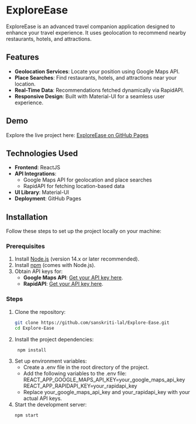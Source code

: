 # ExploreEase

ExploreEase is an advanced travel companion application designed to enhance your travel experience. It uses geolocation to recommend nearby restaurants, hotels, and attractions.

## Features

- **Geolocation Services**: Locate your position using Google Maps API.
- **Place Searches**: Find restaurants, hotels, and attractions near your location.
- **Real-Time Data**: Recommendations fetched dynamically via RapidAPI.
- **Responsive Design**: Built with Material-UI for a seamless user experience.

## Demo

Explore the live project here: [ExploreEase on GitHub Pages](https://sanskriti-lal.github.io/Explore-Ease/)

## Technologies Used

- **Frontend**: ReactJS
- **API Integrations**:
  - Google Maps API for geolocation and place searches
  - RapidAPI for fetching location-based data
- **UI Library**: Material-UI
- **Deployment**: GitHub Pages

## Installation

Follow these steps to set up the project locally on your machine:

### Prerequisites
1. Install [Node.js](https://nodejs.org/) (version 14.x or later recommended).
2. Install [npm](https://www.npmjs.com/) (comes with Node.js).
3. Obtain API keys for:
   - **Google Maps API**: [Get your API key here](https://console.cloud.google.com/apis/credentials).
   - **RapidAPI**: [Get your API key here](https://rapidapi.com/).

### Steps
1. Clone the repository:
   ```bash
   git clone https://github.com/sanskriti-lal/Explore-Ease.git
   cd Explore-Ease
2. Install the project dependencies:
   ```bash
    npm install
3. Set up environment variables:
    - Create a .env file in the root directory of the project.
    - Add the following variables to the .env file:
      REACT_APP_GOOGLE_MAPS_API_KEY=your_google_maps_api_key
      REACT_APP_RAPIDAPI_KEY=your_rapidapi_key
    - Replace your_google_maps_api_key and your_rapidapi_key with your actual API keys.
4. Start the development server:
   ```bash
   npm start
